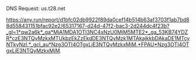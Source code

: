 DNS Request: us.t28.net


https://any.run/report/d1bfc02db9922f89da0cef14b514b63af3703f1ab7bd88d558431151bfac92e2/65317167-d24d-47f2-bac3-2d244dc4f23b?_gl=1*qw2a6k*_ga*MjA1MDA1OTI3NC4xNzU0MjM5MTE2*_ga_53KB74YDZR*czE3NTQyMzkxMTUkbzEkZzEkdDE3NTQyMzk1MTAkajkkbDAkaDE1MTcyNTkyNzI.*_gcl_au*Nzg3OTI4OTgxLjE3NTQyMzkxMjM.*FPAU*Nzg3OTI4OTgxLjE3NTQyMzkxMjM.


